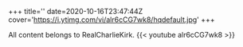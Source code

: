 +++
title=''
date=2020-10-16T23:47:44Z
cover='https://i.ytimg.com/vi/alr6cCG7wk8/hqdefault.jpg'
+++

All content belongs to RealCharlieKirk.
{{< youtube alr6cCG7wk8 >}}
